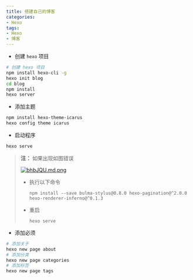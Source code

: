 ```yaml
---
title: 搭建自己的博客
categories:
- Hexo
tags:
- Hexo
- 博客
---
```



- 创建 `hexo` 项目

```bash
# 创建 hexo 项目
npm install hexo-cli -g
hexo init blog
cd blog
npm install
hexo server
```

- 添加主题

```bash
npm install hexo-theme-icarus
hexo config theme icarus
```

- 启动程序

```bash
hexo serve
```

> **注：** 如果出现如图错误
>
> [![bhbJQU.md.png](https://s1.ax1x.com/2022/03/10/bhbJQU.md.png)](https://imgtu.com/i/bhbJQU)
>
> - 执行以下命令
>
>   `npm install --save bulma-stylus@0.8.0 hexo-pagination@^2.0.0 hexo-renderer-inferno@^0.1.3`
>
> - 重启 
>
>   `hexo serve`

- 添加必须
```bash
# 添加关于
hexo new page about
# 添加分类
hexo new page categories
# 添加标签
hexo new page tags
```
